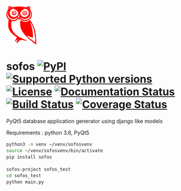 ![sofos logo](sofos.png)
# sofos [![PyPI](https://img.shields.io/pypi/v/sofos.svg?label=version)](https://pypi.python.org/pypi/sofos) [![Supported Python versions](https://img.shields.io/pypi/pyversions/sofos.svg?style=flat)](https://pypi.python.org/pypi/sofos/) [![License](https://img.shields.io/github/license/tedlaz/sofos.svg?style=flat)](https://github.com/tedlaz/sofos/blob/master/LICENSE) [![Documentation Status](https://readthedocs.org/projects/sofos/badge/?version=latest)](http://sofos.readthedocs.io/en/latest/?badge=latest) [![Build Status](https://travis-ci.org/tedlaz/sofos.svg?branch=master)](https://travis-ci.org/tedlaz/sofos) [![Coverage Status](https://coveralls.io/repos/github/tedlaz/sofos/badge.svg?branch=master)](https://coveralls.io/github/tedlaz/sofos?branch=master)
PyQt5 database application generator using django like models

Requirements : python 3.6, PyQt5

```bash
python3 -m venv ~/venv/sofosvenv
source ~/venv/sofosvenv/bin/activate
pip install sofos

sofos-project sofos_test
cd sofos_test
python main.py
```

